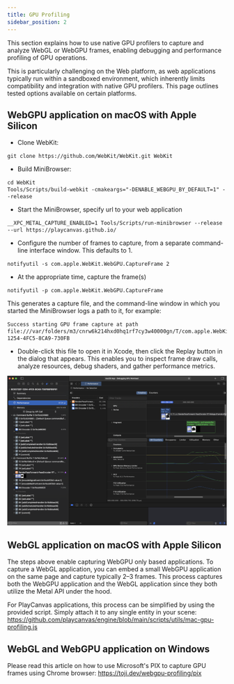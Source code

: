 ```yaml
---
title: GPU Profiling
sidebar_position: 2
---
```


This section explains how to use native GPU profilers to capture and analyze WebGL or WebGPU frames, enabling debugging and performance profiling of GPU operations.

This is particularly challenging on the Web platform, as web applications typically run within a sandboxed environment, which inherently limits compatibility and integration with native GPU profilers. This page outlines tested options available on certain platforms.

## WebGPU application on macOS with Apple Silicon

* Clone WebKit:
```
git clone https://github.com/WebKit/WebKit.git WebKit
```
* Build MiniBrowser:
```
cd WebKit
Tools/Scripts/build-webkit -cmakeargs="-DENABLE_WEBGPU_BY_DEFAULT=1" --release
```

* Start the MiniBrowser, specify url to your web application
```
__XPC_METAL_CAPTURE_ENABLED=1 Tools/Scripts/run-minibrowser --release --url https://playcanvas.github.io/
```

* Configure the number of frames to capture, from a separate command-line interface window. This defaults to 1.
```
notifyutil -s com.apple.WebKit.WebGPU.CaptureFrame 2
```

* At the appropriate time, capture the frame(s)
```
notifyutil -p com.apple.WebKit.WebGPU.CaptureFrame
```
This generates a capture file, and the command-line window in which you started the MiniBrowser logs a path to it, for example:
```
Success starting GPU frame capture at path file:///var/folders/m3/cnrw6k214hxd0hq1rf7cy3w40000gn/T/com.apple.WebKit.GPU+org.webkit.MiniBrowser/8C9372EF-1254-4FC5-8CA9-730FB
```

* Double-click this file to open it in Xcode, then click the Replay button in the dialog that appears. This enables you to inspect frame draw calls, analyze resources, debug shaders, and gather performance metrics.

![Xcode](/img/user-manual/optimization/gpu-profiling/xcode-webgpu.png)

## WebGL application on macOS with Apple Silicon

The steps above enable capturing WebGPU only based applications. To capture a WebGL application, you can embed a small WebGPU application on the same page and capture typically 2–3 frames. This process captures both the WebGPU application and the WebGL application since they both utilize the Metal API under the hood.

For PlayCanvas applications, this process can be simplified by using the provided script. Simply attach it to any single entity in your scene: 
https://github.com/playcanvas/engine/blob/main/scripts/utils/mac-gpu-profiling.js

## WebGL and WebGPU application on Windows

Please read this article on how to use Microsoft's PIX to capture GPU frames using Chrome browser: https://toji.dev/webgpu-profiling/pix
